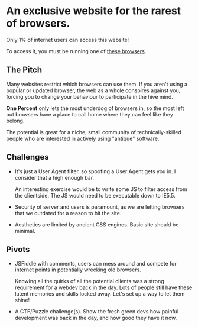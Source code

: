 # An exclusive website for the rarest of browsers.

Only 1% of internet users can access this website!

To access it, you must be running one of [these browsers](https://browserl.ist/?q=%3C+0.01%25).

## The Pitch

Many websites restrict which browsers can use them. If you aren't using a popular or updated browser, the web as a whole conspires against you, forcing you to change your behaviour to participate in the hive mind.

**One Percent** only lets the most underdog of browsers in, so the most left out browsers have a place to call home where they can feel like they belong.

The potential is great for a niche, small community of technically-skilled people who are interested in actively using "antique" software.

## Challenges

- It's just a User Agent filter, so spoofing a User Agent gets you in. I consider that a high enough bar.

  An interesting exercise would be to write some JS to filter access from the clientside. The JS would need to be executable down to IE5.5.

- Security of server and users is paramount, as we are letting browsers that we outdated for a reason to hit the site.

- Aesthetics are limited by ancient CSS engines. Basic site should be minimal.

## Pivots

- JSFiddle with comments, users can mess around and compete for internet points in potentially wrecking old browsers.

  Knowing all the quirks of all the potential clients was a strong requirement for a webdev back in the day. Lots of people still have these latent memories and skills locked away. Let's set up a way to let them shine!

- A CTF/Puzzle challenge(s). Show the fresh green devs how painful development was back in the day, and how good they have it now.
